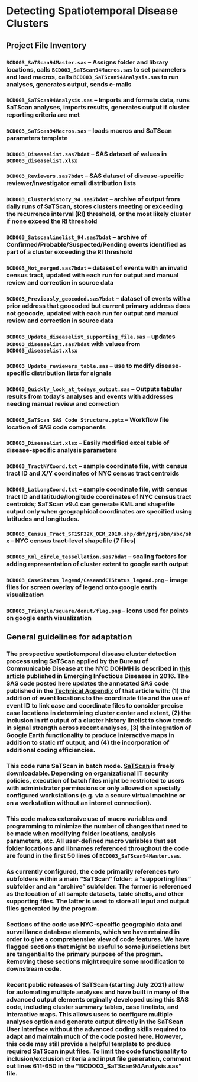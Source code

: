 # Detecting Spatiotemporal Disease Clusters

## Project File Inventory

### `BCD003_SaTScan94Master.sas` – Assigns folder and library locations, calls `BCD003_SaTScan94Macros.sas` to set parameters and load macros, calls `BCD003_SaTScan94Analysis.sas` to run analyses, generates output, sends e-mails

### `BCD003_SaTScan94Analysis.sas` – Imports and formats data, runs SaTScan analyses, imports results, generates output if cluster reporting criteria are met

### `BCD003_SaTScan94Macros.sas` – loads macros and SaTScan parameters template

### `BCD003_Diseaselist.sas7bdat` – SAS dataset of values in `BCD003_diseaselist.xlsx`

### `BCD003_Reviewers.sas7bdat` – SAS dataset of disease-specific reviewer/investigator email distribution lists

### `BCD003_Clusterhistory_94.sas7bdat` – archive of output from daily runs of SaTScan, stores clusters meeting or exceeding the recurrence interval (RI) threshold, or the most likely cluster if none exceed the RI threshold

### `BCD003_Satscanlinelist_94.sas7bdat` – archive of Confirmed/Probable/Suspected/Pending events identified as part of a cluster exceeding the RI threshold

### `BCD003_Not_merged.sas7bdat` – dataset of events with an invalid census tract, updated with each run for output and manual review and correction in source data

### `BCD003_Previously_geocoded.sas7bdat` – dataset of events with a prior address that geocoded but current primary address does not geocode, updated with each run for output and manual review and correction in source data

### `BCD003_Update_diseaselist_supporting_file.sas` – updates `BCD003_diseaselist.sas7bdat` with values from `BCD003_diseaselist.xlsx`

### `BCD003_Update_reviewers_table.sas` – use to modify disease-specific distribution lists for signals

### `BCD003_Quickly_look_at_todays_output.sas` – Outputs tabular results from today’s analyses and events with addresses needing manual review and correction

### `BCD003_SaTScan SAS Code Structure.pptx` – Workflow file location of SAS code components

### `BCD003_Diseaselist.xlsx` – Easily modified excel table of disease-specific analysis parameters

### `BCD003_TractNYCoord.txt` – sample coordinate file, with census tract ID and X/Y coordinates of NYC census tract centroids

### `BCD003_LatLongCoord.txt` – sample coordinate file, with census tract ID and latitude/longitude coordinates of NYC census tract centroids; SaTScan v9.4 can generate KML and shapefile output only when geographical coordinates are specified using latitudes and longitudes.

### `BCD003_Census_Tract_SF1SF32K_OEM_2010.shp/dbf/prj/sbn/sbx/shx` – NYC census tract-level shapefile (7 files)

### `BCD003_Kml_circle_tessellation.sas7bdat` – scaling factors for adding representation of cluster extent to google earth output

### `BCD003_CaseStatus_legend/CaseandCTStatus_legend.png` – image files for screen overlay of legend onto google earth visualization

### `BCD003_Triangle/square/donut/flag.png` – icons used for points on google earth visualization

## General guidelines for adaptation

### The prospective spatiotemporal disease cluster detection process using SaTScan applied by the Bureau of Communicable Disease at the NYC DOHMH is described in [this article](https://wwwnc.cdc.gov/eid/article/22/10/16-0097_article) published in Emerging Infectious Diseases in 2016. The SAS code posted here updates the annotated SAS code published in the [Technical Appendix](https://wwwnc.cdc.gov/eid/article/22/10/16-0097-techapp1.pdf) of that article with: (1) the addition of event locations to the coordinate file and the use of event ID to link case and coordinate files to consider precise case locations in determining cluster center and extent, (2) the inclusion in rtf output of a cluster history linelist to show trends in signal strength across recent analyses, (3) the integration of Google Earth functionality to produce interactive maps in addition to static rtf output, and (4) the incorporation of additional coding efficiencies.

### This code runs SaTScan in batch mode. [SaTScan](https://www.satscan.org) is freely downloadable. Depending on organizational IT security policies, execution of batch files might be restricted to users with administrator permissions or only allowed on specially configured workstations (e.g. via a secure virtual machine or on a workstation without an internet connection).

### This code makes extensive use of macro variables and programming to minimize the number of changes that need to be made when modifying folder locations, analysis parameters, etc. All user-defined macro variables that set folder locations and libnames referenced throughout the code are found in the first 50 lines of `BCD003_SaTScan94Master.sas`.

### As currently configured, the code primarily references two subfolders within a main “SaTScan” folder: a “supportingfiles” subfolder and an “archive” subfolder. The former is referenced as the location of all sample datasets, table shells, and other supporting files. The latter is used to store all input and output files generated by the program.

### Sections of the code use NYC-specific geographic data and surveillance database elements, which we have retained in order to give a comprehensive view of code features. We have flagged sections that might be useful to some jurisdictions but are tangential to the primary purpose of the program. Removing these sections might require some modification to downstream code.

### Recent public releases of SaTScan (starting July 2021) allow for automating multiple analyses and have built in many of the advanced output elements orginally developed using this SAS code, including cluster summary tables, case linelists, and interactive maps. This allows users to configure multiple analyses option and generate output directly in the SaTScan User Interface without the advanced coding skills required to adapt and maintain much of the code posted here. However, this code may still provide a helpful template to produce required SaTScan input files. To limit the code functionality to inclusion/exclusion criteria and input file generation, comment out lines 611-650 in the "BCD003_SaTScan94Analysis.sas" file.
